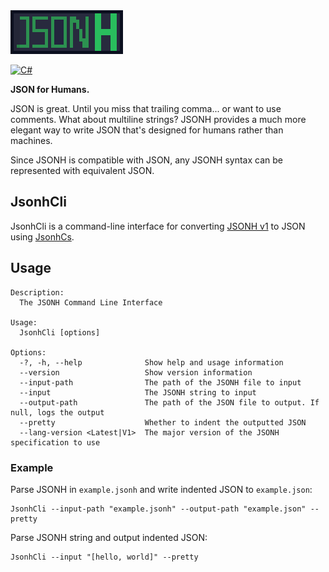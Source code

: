 <img src="https://github.com/jsonh-org/Jsonh/blob/main/IconUpscaled.png?raw=true" width=180>

[![C#](https://img.shields.io/github/release/jsonh-org/JsonhCli.svg?label=c%23)](https://github.com/jsonh-org/JsonhCli/releases)

**JSON for Humans.**

JSON is great. Until you miss that trailing comma... or want to use comments. What about multiline strings?
JSONH provides a much more elegant way to write JSON that's designed for humans rather than machines.

Since JSONH is compatible with JSON, any JSONH syntax can be represented with equivalent JSON.

## JsonhCli

JsonhCli is a command-line interface for converting [JSONH v1](https://github.com/jsonh-org/Jsonh)
to JSON using [JsonhCs](https://github.com/jsonh-org/Jsonhcs).

## Usage

```
Description:
  The JSONH Command Line Interface

Usage:
  JsonhCli [options]

Options:
  -?, -h, --help              Show help and usage information
  --version                   Show version information
  --input-path                The path of the JSONH file to input
  --input                     The JSONH string to input
  --output-path               The path of the JSON file to output. If null, logs the output
  --pretty                    Whether to indent the outputted JSON
  --lang-version <Latest|V1>  The major version of the JSONH specification to use
```

### Example

Parse JSONH in `example.jsonh` and write indented JSON to `example.json`:
```
JsonhCli --input-path "example.jsonh" --output-path "example.json" --pretty
```

Parse JSONH string and output indented JSON:
```
JsonhCli --input "[hello, world]" --pretty
```
